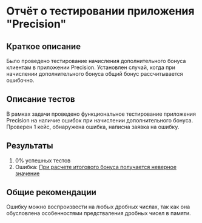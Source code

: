 # Отчёт о тестировании приложения "Precision"

## Краткое описание

Было проведено тестирование начисления дополнительного бонуса клиентам в приложении Precision. Установлен случай, когда при начислении дополнительного бонуса общий бонус рассчитывается ошибочно.

## Описание тестов

В рамках задачи проведено функциональное тестирование приложения Precision на наличие ошибок при начислении дополнительного бонуса. Проверен 1 кейс, обнаружена ошибка, написна заявка на ошибку.

## Результаты

1. 0% успешных тестов
2. Ошибка: [При расчете итогового бонуса получается неверное значение](https://github.com/Kisnik/Precision/issues/1)

## Общие рекомендации

Ошибку можно воспроизвести на любых дробных числах, так как она обусловлена особенностями предстваления дробных чисел в памяти.